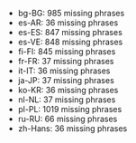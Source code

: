 - bg-BG: 985 missing phrases
- es-AR: 36 missing phrases
- es-ES: 847 missing phrases
- es-VE: 848 missing phrases
- fi-FI: 845 missing phrases
- fr-FR: 37 missing phrases
- it-IT: 36 missing phrases
- ja-JP: 37 missing phrases
- ko-KR: 36 missing phrases
- nl-NL: 37 missing phrases
- pl-PL: 1019 missing phrases
- ru-RU: 66 missing phrases
- zh-Hans: 36 missing phrases
